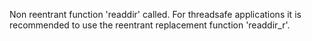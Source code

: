 Non reentrant function 'readdir' called. For threadsafe applications it is recommended to use the reentrant replacement function 'readdir_r'.